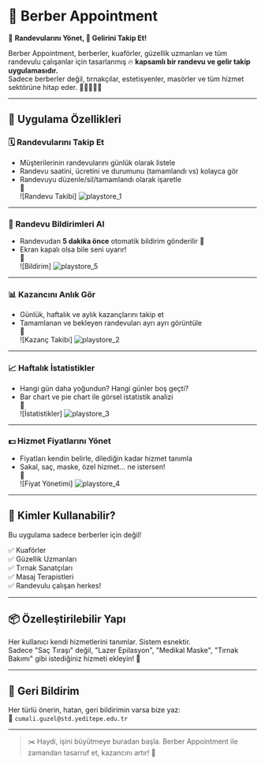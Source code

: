 # 💈 Berber Appointment

📅 **Randevularını Yönet, 💸 Gelirini Takip Et!**

Berber Appointment, berberler, kuaförler, güzellik uzmanları ve tüm randevulu çalışanlar için tasarlanmış 🔥 **kapsamlı bir randevu ve gelir takip uygulamasıdır.**  
Sadece berberler değil, tırnakçılar, estetisyenler, masörler ve tüm hizmet sektörüne hitap eder. 💅💇‍♂️💆‍♀️

---

## 🚀 Uygulama Özellikleri

### 🗓️ Randevularını Takip Et
- Müşterilerinin randevularını günlük olarak listele
- Randevu saatini, ücretini ve durumunu (tamamlandı vs) kolayca gör
- Randevuyu düzenle/sil/tamamlandı olarak işaretle  
📸  
![Randevu Takibi] ![playstore_1](https://github.com/user-attachments/assets/398d3bdc-b993-443b-9534-50f768c651a3)


---

### 📲 Randevu Bildirimleri Al
- Randevudan **5 dakika önce** otomatik bildirim gönderilir 🔔
- Ekran kapalı olsa bile seni uyarır!  
📸  
![Bildirim] ![playstore_5](https://github.com/user-attachments/assets/a08a022e-6569-4488-8342-dbdfbf4e3887)


---

### 📊 Kazancını Anlık Gör
- Günlük, haftalık ve aylık kazançlarını takip et
- Tamamlanan ve bekleyen randevuları ayrı ayrı görüntüle  
📸  
![Kazanç Takibi] ![playstore_2](https://github.com/user-attachments/assets/2ff39ca4-4b4a-4cc5-aaa6-1e52e193842a)


---

### 📈 Haftalık İstatistikler
- Hangi gün daha yoğundun? Hangi günler boş geçti?
- Bar chart ve pie chart ile görsel istatistik analizi  
📸  
![İstatistikler] ![playstore_3](https://github.com/user-attachments/assets/a7bd0eb8-9d3b-4020-a090-6da1ea386d2a)


---

### 💵 Hizmet Fiyatlarını Yönet
- Fiyatları kendin belirle, dilediğin kadar hizmet tanımla
- Sakal, saç, maske, özel hizmet... ne istersen!  
📸  
![Fiyat Yönetimi] ![playstore_4](https://github.com/user-attachments/assets/d2b252e2-3599-45f4-a09a-16bbc7f02ddd)


---

## 🌟 Kimler Kullanabilir?

Bu uygulama sadece berberler için değil!

✅ Kuaförler  
✅ Güzellik Uzmanları  
✅ Tırnak Sanatçıları  
✅ Masaj Terapistleri  
✅ Randevulu çalışan herkes!

---

## 📦 Özelleştirilebilir Yapı

Her kullanıcı kendi hizmetlerini tanımlar. Sistem esnektir.  
Sadece "Saç Tıraşı" değil, "Lazer Epilasyon", "Medikal Maske", "Tırnak Bakımı" gibi istediğiniz hizmeti ekleyin! 🌈

---

## 💌 Geri Bildirim

Her türlü önerin, hatan, geri bildirimin varsa bize yaz:  
📧 `cumali.guzel@std.yeditepe.edu.tr`

---

> ✂️ Haydi, işini büyütmeye buradan başla. Berber Appointment ile zamandan tasarruf et, kazancını artır! 🚀

